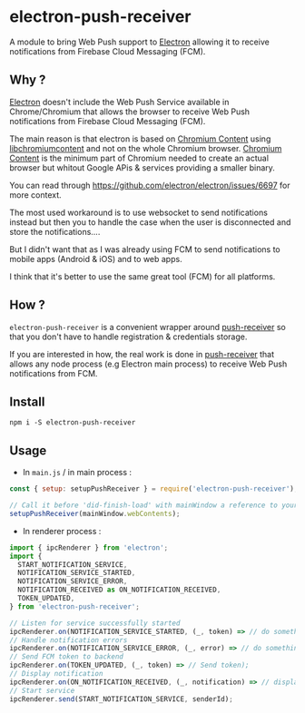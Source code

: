 # electron-push-receiver

A module to bring Web Push support to [Electron](https://github.com/electron/electron) allowing it to receive notifications from Firebase Cloud Messaging (FCM).

## Why ?

[Electron](https://github.com/electron/electron) doesn't include the Web Push Service available in Chrome/Chromium that allows the browser to receive Web Push notifications from Firebase Cloud Messaging (FCM).

The main reason is that electron is based on [Chromium Content](https://www.chromium.org/developers/content-module) using [libchromiumcontent](https://github.com/electron/libchromiumcontent) and not on the whole Chromium browser. [Chromium Content](https://www.chromium.org/developers/content-module) is the minimum part of Chromium needed to create an actual browser but whitout Google APis & services providing a smaller binary.

You can read through https://github.com/electron/electron/issues/6697 for more context.

The most used workaround is to use websocket to send notifications instead but then you to handle the case when the user is disconnected and store the notifications....

But I didn't want that as I was already using FCM to send notifications to mobile apps (Android & iOS) and to web apps.

I think that it's better to use the same great tool (FCM) for all platforms.

## How ?

`electron-push-receiver` is a convenient wrapper around [push-receiver](https://github.com/MatthieuLemoine/push-receiver) so that you don't have to handle registration & credentials storage.

If you are interested in how, the real work is done in [push-receiver](https://github.com/MatthieuLemoine/push-receiver) that allows any node process (e.g Electron main process) to receive Web Push notifications from FCM.

## Install

```
npm i -S electron-push-receiver
```

## Usage

- In `main.js` / in main process :

```javascript
const { setup: setupPushReceiver } = require('electron-push-receiver');

// Call it before 'did-finish-load' with mainWindow a reference to your window
setupPushReceiver(mainWindow.webContents);
```

- In renderer process :

```javascript
import { ipcRenderer } from 'electron';
import {
  START_NOTIFICATION_SERVICE,
  NOTIFICATION_SERVICE_STARTED,
  NOTIFICATION_SERVICE_ERROR,
  NOTIFICATION_RECEIVED as ON_NOTIFICATION_RECEIVED,
  TOKEN_UPDATED,
} from 'electron-push-receiver';

// Listen for service successfully started
ipcRenderer.on(NOTIFICATION_SERVICE_STARTED, (_, token) => // do something);
// Handle notification errors
ipcRenderer.on(NOTIFICATION_SERVICE_ERROR, (_, error) => // do something);
// Send FCM token to backend
ipcRenderer.on(TOKEN_UPDATED, (_, token) => // Send token);
// Display notification
ipcRenderer.on(ON_NOTIFICATION_RECEIVED, (_, notification) => // display notification);
// Start service
ipcRenderer.send(START_NOTIFICATION_SERVICE, senderId);
```
